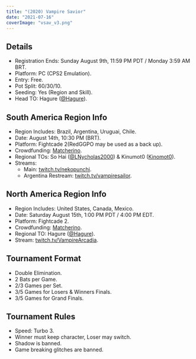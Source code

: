 ```yaml
---
title: "(2020) Vampire Savior"
date: "2021-07-16"
coverImage: "vsav_v3.png"
---
```


## Details

- Registration Ends: Sunday August 9th, 11:59 PM PDT / Monday 3:59 AM BRT.
- Platform: PC (CPS2 Emulation).
- Entry: Free.
- Pot Split: 60/30/10.
- Seeding: Yes (Region and Skill).
- Head TO: Hagure ([@Hagure](https://twitter.com/Hagure)).

## South America Region Info

- Region Includes: Brazil, Argentina, Uruguai, Chile.
- Date: August 14th, 10:30 PM (BRT).
- Platform: Fightcade 2(RedGGPO may be used as a back up).
- Crowdfunding: [Matcherino](https://matcherino.com/tournaments/32796).
- Regional TOs: So Hai ([@LNycholas2000](https://twitter.com/LNycholas2000)) & Kinumot0 ([Kinomot0](https://twitter.com/_Kinomot0)).
- Streams:
    - Main: [twitch.tv/nekopunchi](https://twitch.tv/nekopunchi).
    - Argentina Restream: [twitch.tv/vampiresailor](https://twitch.tv/vampiresailor%5D).

## North America Region Info

- Region Includes: United States, Canada, Mexico.
- Date: Saturday August 15th, 1:00 PM PDT / 4:00 PM EDT.
- Platform: Fightcade 2.
- Crowdfunding: [Matcherino](https://matcherino.com/t/aevo20vsav/).
- Regional TO: Hagure ([@Hagure](https://twitter.com/Hagure)).
- Stream: [twitch.tv/VampireArcadia](https://twitch.tv/VampireArcadia).

## Tournament Format

- Double Elimination.
- 2 Bats per Game.
- 2/3 Games per Set.
- 3/5 Games for Losers & Winners Finals.
- 3/5 Games for Grand Finals.

## Tournament Rules

- Speed: Turbo 3.
- Winner must keep character, Loser may switch.
- Shadow is banned.
- Game breaking glitches are banned.
